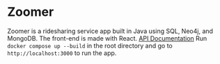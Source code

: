 # Zoomer
Zoomer is a ridesharing service app built in Java using SQL, Neo4j, and MongoDB. The front-end is made with React.
[API Documentation](https://documenter.getpostman.com/view/14483503/UVsLSRqT)
Run `docker compose up --build` in the root directory and go to `http://localhost:3000` to run the app.
